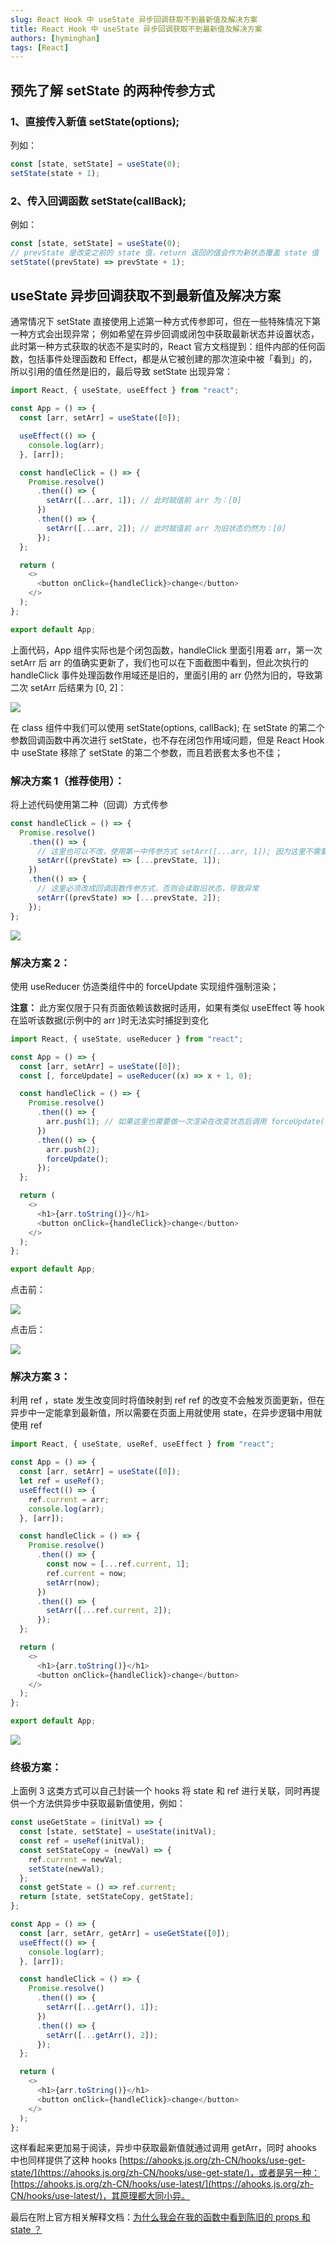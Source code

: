 ```yaml
---
slug: React Hook 中 useState 异步回调获取不到最新值及解决方案
title: React Hook 中 useState 异步回调获取不到最新值及解决方案
authors: [hyminghan]
tags: [React]
---
```


## 预先了解 setState 的两种传参方式

### 1、直接传入新值 setState(options);

列如：

```js
const [state, setState] = useState(0);
setState(state + 1);
```

### 2、传入回调函数 setState(callBack);

例如：

```js
const [state, setState] = useState(0);
// prevState 是改变之前的 state 值，return 返回的值会作为新状态覆盖 state 值
setState((prevState) => prevState + 1);
```

## useState 异步回调获取不到最新值及解决方案

通常情况下 setState 直接使用上述第一种方式传参即可，但在一些特殊情况下第一种方式会出现异常；
例如希望在异步回调或闭包中获取最新状态并设置状态，此时第一种方式获取的状态不是实时的，React 官方文档提到：组件内部的任何函数，包括事件处理函数和 Effect，都是从它被创建的那次渲染中被「看到」的，所以引用的值任然是旧的，最后导致 setState 出现异常：

```js
import React, { useState, useEffect } from "react";

const App = () => {
  const [arr, setArr] = useState([0]);

  useEffect(() => {
    console.log(arr);
  }, [arr]);

  const handleClick = () => {
    Promise.resolve()
      .then(() => {
        setArr([...arr, 1]); // 此时赋值前 arr 为：[0]
      })
      .then(() => {
        setArr([...arr, 2]); // 此时赋值前 arr 为旧状态仍然为：[0]
      });
  };

  return (
    <>
      <button onClick={handleClick}>change</button>
    </>
  );
};

export default App;
```

上面代码，App 组件实际也是个闭包函数，handleClick 里面引用着 arr，第一次 setArr 后 arr 的值确实更新了，我们也可以在下面截图中看到，但此次执行的 handleClick 事件处理函数作用域还是旧的，里面引用的 arr 仍然为旧的，导致第二次 setArr 后结果为 [0, 2]：

![](./img/demo1.png)

在 class 组件中我们可以使用 setState(options, callBack); 在 setState 的第二个参数回调函数中再次进行 setState，也不存在闭包作用域问题，但是 React Hook 中 useState 移除了 setState 的第二个参数，而且若嵌套太多也不佳；

### 解决方案 1（推荐使用）：

将上述代码使用第二种（回调）方式传参

```js
const handleClick = () => {
  Promise.resolve()
    .then(() => {
      // 这里也可以不改，使用第一中传参方式 setArr([...arr, 1]); 因为这里不需要获取最新状态
      setArr((prevState) => [...prevState, 1]);
    })
    .then(() => {
      // 这里必须改成回调函数传参方式，否则会读取旧状态，导致异常
      setArr((prevState) => [...prevState, 2]);
    });
};
```

![](./img/demo2.png)

### 解决方案 2：

使用 useReducer 仿造类组件中的 forceUpdate 实现组件强制渲染；

**注意：** 此方案仅限于只有页面依赖该数据时适用，如果有类似 useEffect 等 hook 在监听该数据(示例中的 arr )时无法实时捕捉到变化

```js
import React, { useState, useReducer } from "react";

const App = () => {
  const [arr, setArr] = useState([0]);
  const [, forceUpdate] = useReducer((x) => x + 1, 0);

  const handleClick = () => {
    Promise.resolve()
      .then(() => {
        arr.push(1); // 如果这里也需要做一次渲染在改变状态后调用 forceUpdate() 即可
      })
      .then(() => {
        arr.push(2);
        forceUpdate();
      });
  };

  return (
    <>
      <h1>{arr.toString()}</h1>
      <button onClick={handleClick}>change</button>
    </>
  );
};

export default App;
```

点击前：

![](./img/demo3.png)

点击后：

![](./img/demo4.png)

### 解决方案 3：

利用 ref ，state 发生改变同时将值映射到 ref
ref 的改变不会触发页面更新，但在异步中一定能拿到最新值，所以需要在页面上用就使用 state，在异步逻辑中用就使用 ref

```js
import React, { useState, useRef, useEffect } from "react";

const App = () => {
  const [arr, setArr] = useState([0]);
  let ref = useRef();
  useEffect(() => {
    ref.current = arr;
    console.log(arr);
  }, [arr]);

  const handleClick = () => {
    Promise.resolve()
      .then(() => {
        const now = [...ref.current, 1];
        ref.current = now;
        setArr(now);
      })
      .then(() => {
        setArr([...ref.current, 2]);
      });
  };

  return (
    <>
      <h1>{arr.toString()}</h1>
      <button onClick={handleClick}>change</button>
    </>
  );
};

export default App;
```

![](./img/demo5.png)

### 终极方案：

上面例 3 这类方式可以自己封装一个 hooks 将 state 和 ref 进行关联，同时再提供一个方法供异步中获取最新值使用，例如：

```js
const useGetState = (initVal) => {
  const [state, setState] = useState(initVal);
  const ref = useRef(initVal);
  const setStateCopy = (newVal) => {
    ref.current = newVal;
    setState(newVal);
  };
  const getState = () => ref.current;
  return [state, setStateCopy, getState];
};

const App = () => {
  const [arr, setArr, getArr] = useGetState([0]);
  useEffect(() => {
    console.log(arr);
  }, [arr]);

  const handleClick = () => {
    Promise.resolve()
      .then(() => {
        setArr([...getArr(), 1]);
      })
      .then(() => {
        setArr([...getArr(), 2]);
      });
  };

  return (
    <>
      <h1>{arr.toString()}</h1>
      <button onClick={handleClick}>change</button>
    </>
  );
};
```

这样看起来更加易于阅读，异步中获取最新值就通过调用 getArr，同时 ahooks 中也同样提供了这种 hooks [https://ahooks.js.org/zh-CN/hooks/use-get-state/](https://ahooks.js.org/zh-CN/hooks/use-get-state/)，或者是另一种： [https://ahooks.js.org/zh-CN/hooks/use-latest/](https://ahooks.js.org/zh-CN/hooks/use-latest/)，其原理都大同小异。

最后在附上官方相关解释文档：[为什么我会在我的函数中看到陈旧的 props 和 state ？](https://zh-hans.reactjs.org/docs/hooks-faq.html#why-am-i-seeing-stale-props-or-state-inside-my-function)
